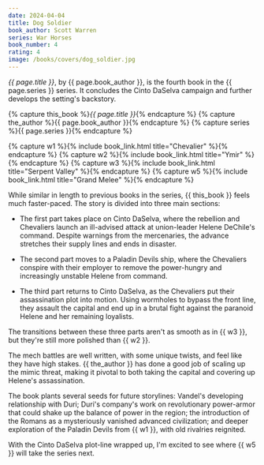 ```yaml
---
date: 2024-04-04
title: Dog Soldier
book_author: Scott Warren
series: War Horses
book_number: 4
rating: 4
image: /books/covers/dog_soldier.jpg
---
```


<cite class="book-title">{{ page.title }}</cite>, by <span
class="author-name">{{ page.book_author }}</span>, is the fourth book in the
<span class="book-series">{{ page.series }}</span> series. It concludes the
Cinto DaSelva campaign and further develops the setting's backstory.

{% capture this_book %}<cite class="book-title">{{ page.title }}</cite>{% endcapture %}
{% capture the_author %}<span class="author-name">{{ page.book_author }}</span>{% endcapture %}
{% capture series %}<span class="book-series">{{ page.series }}</span>{% endcapture %}

{% capture w1 %}{% include book_link.html title="Chevalier" %}{% endcapture %}
{% capture w2 %}{% include book_link.html title="Ymir" %}{% endcapture %}
{% capture w3 %}{% include book_link.html title="Serpent Valley" %}{% endcapture %}
{% capture w5 %}{% include book_link.html title="Grand Melee" %}{% endcapture %}

While similar in length to previous books in the series, {{ this_book }} feels
much faster-paced. The story is divided into three main sections:

- The first part takes place on Cinto DaSelva, where the rebellion and
  Chevaliers launch an ill-advised attack at union-leader Helene DeChile's
  command. Despite warnings from the mercenaries, the advance stretches their
  supply lines and ends in disaster.

- The second part moves to a Paladin Devils ship, where the Chevaliers
  conspire with their employer to remove the power-hungry and increasingly
  unstable Helene from command.

- The third part returns to Cinto DaSelva, as the Chevaliers put their
  assassination plot into motion. Using wormholes to bypass the front line,
  they assault the capital and end up in a brutal fight against the paranoid
  Helene and her remaining loyalists.

The transitions between these three parts aren't as smooth as in {{ w3 }}, but
they're still more polished than {{ w2 }}.

The mech battles are well written, with some unique twists, and feel like they
have high stakes. {{ the_author }} has done a good job of scaling up the mimic
threat, making it pivotal to both taking the capital and covering up Helene's
assassination.

The book plants several seeds for future storylines: Vandel's developing
relationship with Duri; Duri's company's work on revolutionary power-armor
that could shake up the balance of power in the region; the introduction of
the Romans as a mysteriously vanished advanced civilization; and deeper
exploration of the Paladin Devils from {{ w1 }}, with old rivalries reignited.

With the Cinto DaSelva plot-line wrapped up, I'm excited to see where {{ w5 }}
will take the series next.
